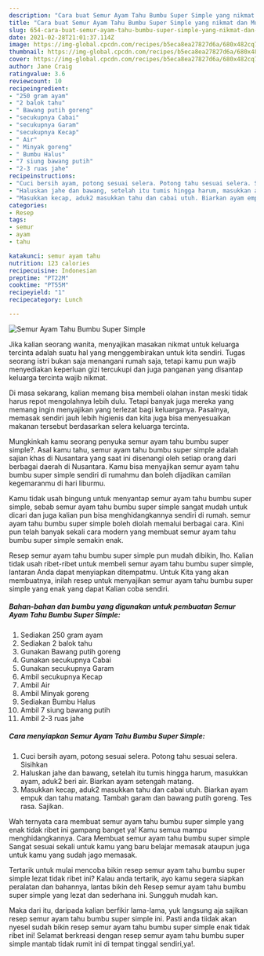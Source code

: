 ```yaml
---
description: "Cara buat Semur Ayam Tahu Bumbu Super Simple yang nikmat dan Mudah Dibuat"
title: "Cara buat Semur Ayam Tahu Bumbu Super Simple yang nikmat dan Mudah Dibuat"
slug: 654-cara-buat-semur-ayam-tahu-bumbu-super-simple-yang-nikmat-dan-mudah-dibuat
date: 2021-02-28T21:01:37.114Z
image: https://img-global.cpcdn.com/recipes/b5eca8ea27827d6a/680x482cq70/semur-ayam-tahu-bumbu-super-simple-foto-resep-utama.jpg
thumbnail: https://img-global.cpcdn.com/recipes/b5eca8ea27827d6a/680x482cq70/semur-ayam-tahu-bumbu-super-simple-foto-resep-utama.jpg
cover: https://img-global.cpcdn.com/recipes/b5eca8ea27827d6a/680x482cq70/semur-ayam-tahu-bumbu-super-simple-foto-resep-utama.jpg
author: Jane Craig
ratingvalue: 3.6
reviewcount: 10
recipeingredient:
- "250 gram ayam"
- "2 balok tahu"
- " Bawang putih goreng"
- "secukupnya Cabai"
- "secukupnya Garam"
- "secukupnya Kecap"
- " Air"
- " Minyak goreng"
- " Bumbu Halus"
- "7 siung bawang putih"
- "2-3 ruas jahe"
recipeinstructions:
- "Cuci bersih ayam, potong sesuai selera. Potong tahu sesuai selera. Sisihkan"
- "Haluskan jahe dan bawang, setelah itu tumis hingga harum, masukkan ayam, aduk2 beri air. Biarkan ayam setengah matang."
- "Masukkan kecap, aduk2 masukkan tahu dan cabai utuh. Biarkan ayam empuk dan tahu matang. Tambah garam dan bawang putih goreng. Tes rasa. Sajikan."
categories:
- Resep
tags:
- semur
- ayam
- tahu

katakunci: semur ayam tahu 
nutrition: 123 calories
recipecuisine: Indonesian
preptime: "PT22M"
cooktime: "PT55M"
recipeyield: "1"
recipecategory: Lunch

---
```



![Semur Ayam Tahu Bumbu Super Simple](https://img-global.cpcdn.com/recipes/b5eca8ea27827d6a/680x482cq70/semur-ayam-tahu-bumbu-super-simple-foto-resep-utama.jpg)

Jika kalian seorang wanita, menyajikan masakan nikmat untuk keluarga tercinta adalah suatu hal yang menggembirakan untuk kita sendiri. Tugas seorang istri bukan saja menangani rumah saja, tetapi kamu pun wajib menyediakan keperluan gizi tercukupi dan juga panganan yang disantap keluarga tercinta wajib nikmat.

Di masa  sekarang, kalian memang bisa membeli olahan instan meski tidak harus repot mengolahnya lebih dulu. Tetapi banyak juga mereka yang memang ingin menyajikan yang terlezat bagi keluarganya. Pasalnya, memasak sendiri jauh lebih higienis dan kita juga bisa menyesuaikan makanan tersebut berdasarkan selera keluarga tercinta. 



Mungkinkah kamu seorang penyuka semur ayam tahu bumbu super simple?. Asal kamu tahu, semur ayam tahu bumbu super simple adalah sajian khas di Nusantara yang saat ini disenangi oleh setiap orang dari berbagai daerah di Nusantara. Kamu bisa menyajikan semur ayam tahu bumbu super simple sendiri di rumahmu dan boleh dijadikan camilan kegemaranmu di hari liburmu.

Kamu tidak usah bingung untuk menyantap semur ayam tahu bumbu super simple, sebab semur ayam tahu bumbu super simple sangat mudah untuk dicari dan juga kalian pun bisa menghidangkannya sendiri di rumah. semur ayam tahu bumbu super simple boleh diolah memalui berbagai cara. Kini pun telah banyak sekali cara modern yang membuat semur ayam tahu bumbu super simple semakin enak.

Resep semur ayam tahu bumbu super simple pun mudah dibikin, lho. Kalian tidak usah ribet-ribet untuk membeli semur ayam tahu bumbu super simple, lantaran Anda dapat menyiapkan ditempatmu. Untuk Kita yang akan membuatnya, inilah resep untuk menyajikan semur ayam tahu bumbu super simple yang enak yang dapat Kalian coba sendiri.

<!--inarticleads1-->

##### Bahan-bahan dan bumbu yang digunakan untuk pembuatan Semur Ayam Tahu Bumbu Super Simple:

1. Sediakan 250 gram ayam
1. Sediakan 2 balok tahu
1. Gunakan  Bawang putih goreng
1. Gunakan secukupnya Cabai
1. Gunakan secukupnya Garam
1. Ambil secukupnya Kecap
1. Ambil  Air
1. Ambil  Minyak goreng
1. Sediakan  Bumbu Halus
1. Ambil 7 siung bawang putih
1. Ambil 2-3 ruas jahe




<!--inarticleads2-->

##### Cara menyiapkan Semur Ayam Tahu Bumbu Super Simple:

1. Cuci bersih ayam, potong sesuai selera. Potong tahu sesuai selera. Sisihkan
1. Haluskan jahe dan bawang, setelah itu tumis hingga harum, masukkan ayam, aduk2 beri air. Biarkan ayam setengah matang.
1. Masukkan kecap, aduk2 masukkan tahu dan cabai utuh. Biarkan ayam empuk dan tahu matang. Tambah garam dan bawang putih goreng. Tes rasa. Sajikan.




Wah ternyata cara membuat semur ayam tahu bumbu super simple yang enak tidak ribet ini gampang banget ya! Kamu semua mampu menghidangkannya. Cara Membuat semur ayam tahu bumbu super simple Sangat sesuai sekali untuk kamu yang baru belajar memasak ataupun juga untuk kamu yang sudah jago memasak.

Tertarik untuk mulai mencoba bikin resep semur ayam tahu bumbu super simple lezat tidak ribet ini? Kalau anda tertarik, ayo kamu segera siapkan peralatan dan bahannya, lantas bikin deh Resep semur ayam tahu bumbu super simple yang lezat dan sederhana ini. Sungguh mudah kan. 

Maka dari itu, daripada kalian berfikir lama-lama, yuk langsung aja sajikan resep semur ayam tahu bumbu super simple ini. Pasti anda tiidak akan nyesel sudah bikin resep semur ayam tahu bumbu super simple enak tidak ribet ini! Selamat berkreasi dengan resep semur ayam tahu bumbu super simple mantab tidak rumit ini di tempat tinggal sendiri,ya!.

